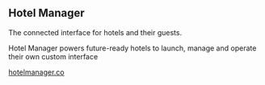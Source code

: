 ## Hotel Manager

The connected interface for hotels and their guests.

Hotel Manager powers future-ready hotels to launch, manage and operate their own custom interface

[hotelmanager.co](hotelmanager.co)
